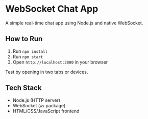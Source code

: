 # WebSocket Chat App

A simple real-time chat app using Node.js and native WebSocket.

## How to Run

1. Run `npm install`
2. Run `npm start`
3. Open `http://localhost:3000` in your browser

Test by opening in two tabs or devices.

## Tech Stack

- Node.js (HTTP server)
- WebSocket (`ws` package)
- HTML/CSS/JavaScript frontend

